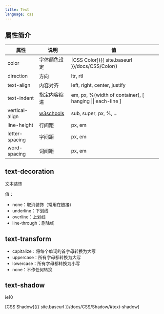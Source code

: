 ```yaml
---
title: Text
language: css
---
```


## 属性简介

| 属性  |说明| 值 |
| ----- |----| -- |
| color |字体颜色设定 |[CSS Color]({{ site.baseurl }}/docs/CSS/Color/) |
|direction|方向|ltr, rtl|
|text-align|内容对齐|left, right, center, justify|
|text-indent|指定内容缩进| em, px, %(width of container), [ hanging \|\| each-line ] |
|vertical-align|[w3schools](http://www.w3schools.com/cssref/pr_pos_vertical-align.asp)|sub, super, px, %, ...|
|line-height|行间距|px, em|
|letter-spacing|字间距|px, em|
|word-spacing|词间距|px, em|

## text-decoration

文本装饰

值：

* none：取消装饰（常用在链接）
* underline：下划线
* overline：上划线
* line-through：删除线

## text-transform

* capitalize：将每个单词的首字母转换为大写
* uppercase：所有字母都转换为大写
* lowercase：所有字母都转换为小写
* none：不作任何转换

## text-shadow

ie10

[CSS Shadow]({{ site.baseurl }}/docs/CSS/Shadow/#text-shadow)
